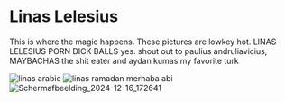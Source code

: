 # Linas Lelesius
This is where the magic happens. These pictures are lowkey hot.
LINAS LELESIUS PORN DICK BALLS yes.
shout out to paulius andruliavicius, MAYBACHAS the shit eater and aydan kumas my favorite turk



![linas arabic](https://github.com/user-attachments/assets/cc44015b-ce7b-4c8c-a03b-5c30853c66a6)
![linas ramadan merhaba abi](https://github.com/user-attachments/assets/c6b00edc-afa5-440d-9ba0-12481ac768a6)
![Schermafbeelding_2024-12-16_172641](https://github.com/user-attachments/assets/c2f369f5-dd3f-4b92-bdad-2e3ba961853e)
